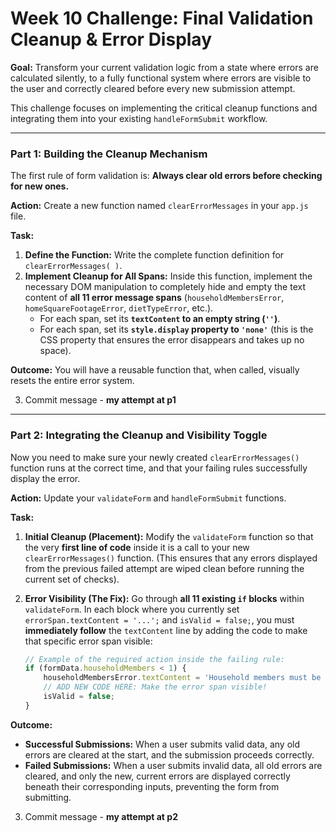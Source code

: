 # Week 10 Challenge: Final Validation Cleanup & Error Display

**Goal:** Transform your current validation logic from a state where errors are calculated silently, to a fully functional system where errors are visible to the user and correctly cleared before every new submission attempt.

This challenge focuses on implementing the critical cleanup functions and integrating them into your existing `handleFormSubmit` workflow.

---

### **Part 1: Building the Cleanup Mechanism**

The first rule of form validation is: **Always clear old errors before checking for new ones.**

**Action:** Create a new function named `clearErrorMessages` in your `app.js` file.

**Task:**

1.  **Define the Function:** Write the complete function definition for `clearErrorMessages( )`.
2.  **Implement Cleanup for All Spans:** Inside this function, implement the necessary DOM manipulation to completely hide and empty the text content of **all 11 error message spans** (`householdMembersError`, `homeSquareFootageError`, `dietTypeError`, etc.).
    * For each span, set its **`textContent` to an empty string (`''`)**.
    * For each span, set its **`style.display` property to `'none'`** (this is the CSS property that ensures the error disappears and takes up no space).

**Outcome:** You will have a reusable function that, when called, visually resets the entire error system.

3.  Commit message - **my attempt at p1**

---

### **Part 2: Integrating the Cleanup and Visibility Toggle**

Now you need to make sure your newly created `clearErrorMessages()` function runs at the correct time, and that your failing rules successfully display the error.

**Action:** Update your `validateForm` and `handleFormSubmit` functions.

**Task:**

1.  **Initial Cleanup (Placement):** Modify the `validateForm` function so that the very **first line of code** inside it is a call to your new `clearErrorMessages()` function. (This ensures that any errors displayed from the previous failed attempt are wiped clean before running the current set of checks).
2.  **Error Visibility (The Fix):** Go through **all 11 existing `if` blocks** within `validateForm`. In each block where you currently set `errorSpan.textContent = '...';` and `isValid = false;`, you must **immediately follow** the `textContent` line by adding the code to make that specific error span visible:

    ```javascript
    // Example of the required action inside the failing rule:
    if (formData.householdMembers < 1) {
        householdMembersError.textContent = 'Household members must be at least 1.';
        // ADD NEW CODE HERE: Make the error span visible!
        isValid = false;
    }
    ```

**Outcome:**

* **Successful Submissions:** When a user submits valid data, any old errors are cleared at the start, and the submission proceeds correctly.
* **Failed Submissions:** When a user submits invalid data, all old errors are cleared, and only the new, current errors are displayed correctly beneath their corresponding inputs, preventing the form from submitting.

3.  Commit message - **my attempt at p2**

